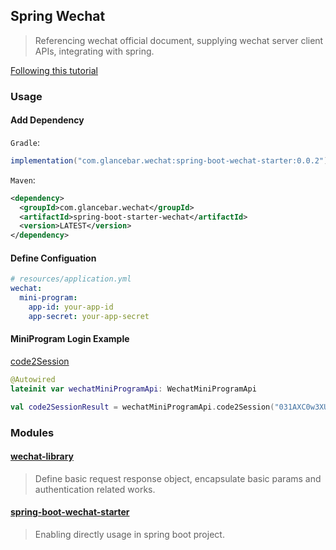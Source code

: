 ## Spring Wechat

> Referencing wechat official document, supplying wechat server client APIs, integrating with spring.

[Following this tutorial](https://reflectoring.io/spring-boot-starter/)

### Usage

#### Add Dependency

`Gradle`:

~~~groovy
implementation("com.glancebar.wechat:spring-boot-wechat-starter:0.0.2")
~~~

`Maven`:

~~~xml
<dependency>
  <groupId>com.glancebar.wechat</groupId>
  <artifactId>spring-boot-starter-wechat</artifactId>
  <version>LATEST</version>
</dependency>
~~~



#### Define Configuation

~~~yaml
# resources/application.yml
wechat:
  mini-program:
    app-id: your-app-id
    app-secret: your-app-secret
~~~



#### MiniProgram Login Example

[code2Session](https://developers.weixin.qq.com/miniprogram/dev/api-backend/open-api/login/auth.code2Session.html)

~~~kotlin
@Autowired
lateinit var wechatMiniProgramApi: WechatMiniProgramApi

val code2SessionResult = wechatMiniProgramApi.code2Session("031AXC0w3XU3LV2rqy0w3icRl42AXC0C")
~~~




### Modules

#### [wechat-library](https://github.com/yisen-cai/spring-wechat/tree/master/wechat-library)

> Define basic request response object, encapsulate basic params and authentication related works.

#### [spring-boot-wechat-starter](https://github.com/yisen-cai/spring-wechat/tree/master/spring-boot-wechat-starter)

> Enabling directly usage in spring boot project.

